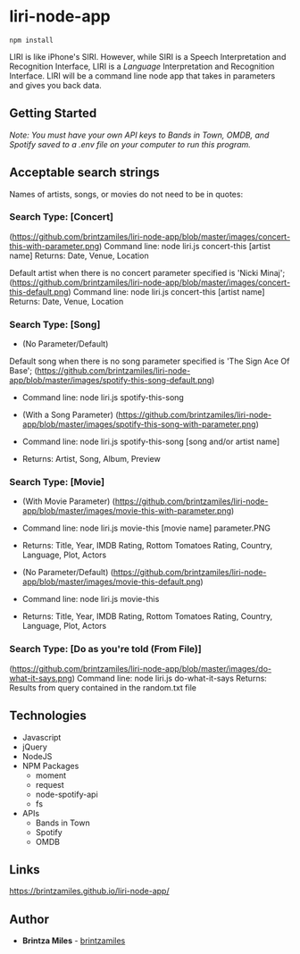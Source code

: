 # liri-node-app
``` $bash
npm install
```

LIRI is like iPhone's SIRI. However, while SIRI is a Speech Interpretation and Recognition Interface, LIRI is a _Language_ Interpretation and Recognition Interface. LIRI will be a command line node app that takes in parameters and gives you back data.

## Getting Started
*Note: You must have your own API keys to Bands in Town, OMDB, and Spotify saved to a .env file on your computer to run this program.*


## Acceptable search strings
Names of artists, songs, or movies do not need to be in quotes: 

### Search Type:  [Concert]

(https://github.com/brintzamiles/liri-node-app/blob/master/images/concert-this-with-parameter.png) 
Command line:  node liri.js concert-this [artist name] 
Returns:   Date, Venue, Location

Default artist when there is no concert parameter specified is 'Nicki Minaj'; (https://github.com/brintzamiles/liri-node-app/blob/master/images/concert-this-default.png) 
Command line:  node liri.js concert-this [artist name] 
Returns:   Date, Venue, Location

### Search Type:  [Song]

* (No Parameter/Default)

Default song when there is no song parameter specified is 'The Sign Ace Of Base';   (https://github.com/brintzamiles/liri-node-app/blob/master/images/spotify-this-song-default.png) 
* Command line:  node liri.js spotify-this-song 

* (With a Song Parameter)
(https://github.com/brintzamiles/liri-node-app/blob/master/images/spotify-this-song-with-parameter.png)
* Command line:  node liri.js spotify-this-song [song and/or artist name] 
* Returns:   Artist, Song, Album, Preview

### Search Type:  [Movie]

* (With Movie Parameter)
(https://github.com/brintzamiles/liri-node-app/blob/master/images/movie-this-with-parameter.png)  
* Command line:  node liri.js movie-this [movie name] parameter.PNG
* Returns:  Title, Year, IMDB Rating, Rottom Tomatoes Rating, Country, Language, Plot, Actors

* (No Parameter/Default)
(https://github.com/brintzamiles/liri-node-app/blob/master/images/movie-this-default.png)  
* Command line:  node liri.js movie-this
* Returns:  Title, Year, IMDB Rating, Rottom Tomatoes Rating, Country, Language, Plot, Actors


### Search Type:  [Do as you're told (From File)]

(https://github.com/brintzamiles/liri-node-app/blob/master/images/do-what-it-says.png) 
Command line:  node liri.js do-what-it-says
Returns:  Results from query contained in the random.txt file

## Technologies

* Javascript
* jQuery
* NodeJS
* NPM Packages
    * moment
    * request
    * node-spotify-api
    * fs
* APIs
    * Bands in Town
    * Spotify
    * OMDB

## Links

 https://brintzamiles.github.io/liri-node-app/

## Author

* **Brintza Miles** - [brintzamiles](https://github.com/brintzamiles)
